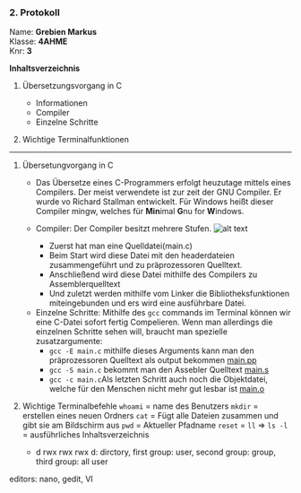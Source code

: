 ### 2. Protokoll
Name: **Grebien Markus**  
Klasse: **4AHME**  
Knr: **3**


**Inhaltsverzeichnis**
 1. Übersetzungsvorgang in C
	 * Informationen
	 * Compiler
	 * Einzelne Schritte

2. Wichtige Terminalfunktionen

---

1. Übersetungvorgang in C
	* Das Übersetze eines C-Programmers erfolgt heuzutage mittels eines Compilers. Der meist verwendete ist zur zeit der GNU Compiler. Er wurde vo Richard Stallman entwickelt. Für Windows heißt dieser Compiler mingw, welches für **Min**imal **G**nu for **W**indows.

	* Compiler:
	Der Compiler besitzt mehrere Stufen. 
        ![alt text][c_compilersteps]
        + Zuerst hat man eine Quelldatei(main.c)
        + Beim Start wird diese Datei mit den headerdateien zusammengeführt und zu präprozessoren Quelltext.
        + Anschließend wird diese Datei mithilfe des Compilers zu Assemblerquelltext
        + Und zuletzt werden mithilfe vom Linker die Bibliotheksfunktionen miteingebunden und ers wird eine ausführbare Datei.

	+ Einzelne Schritte:
		 Mithilfe des `gcc` commands im Terminal können wir eine C-Datei sofort fertig Compelieren. Wenn man allerdings die einzelnen Schritte sehen will, braucht man spezielle zusatzargumente:
		+ `gcc -E main.c` mithilfe dieses Arguments kann man den präprozessoren Quelltext  als output bekommen [main.pp][main.pp_ue1]
		+ `gcc -S main.c` bekommt man den Assebler Quelltext [main.s][main.s_ue1]
		+ `gcc -c main.c`Als letzten Schritt auch noch die Objektdatei, welche für den Menschen nicht mehr gut lesbar ist [main.o][main.o_ue1] 

1. Wichtige Terminalbefehle
`whoami` = name des Benutzers
`mkdir` = erstellen eines neuen Ordners
`cat` = Fügt alle Dateien zusammen und gibt sie am Bildschirm aus
`pwd` = Aktueller Pfadname
`reset` = 
`ll` => `ls -l` = ausführliches Inhaltsverzeichnis
	+ d rwx rwx rwx d: dirctory, first group: user, second group: group, third group: all user  
    
editors: nano, gedit, VI





[c_compilersteps]: http://fbmathe.bbs-bingen.de/Informatik/C_plusplus/Uebersetzungsvorgang__c++.jpg
[main.pp_ue1]: https://github.com/HTLMechatronics/m15-la1-sx/blob/gremam15/src/ue1/main.pp
[main.s_ue1]: https://github.com/HTLMechatronics/m15-la1-sx/blob/gremam15/src/ue1/main.s
[main.o_ue1]: https://github.com/HTLMechatronics/m15-la1-sx/blob/gremam15/src/ue1/main.o

